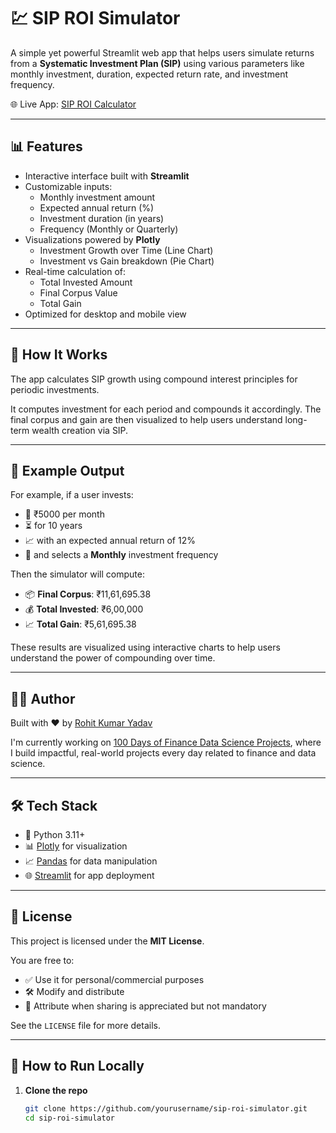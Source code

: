 # 💹 SIP ROI Simulator

A simple yet powerful Streamlit web app that helps users simulate returns from a **Systematic Investment Plan (SIP)** using various parameters like monthly investment, duration, expected return rate, and investment frequency.

🌐 Live App: [SIP ROI Calculator](https://sip-roi-calculator.streamlit.app/)

---

## 📊 Features

- Interactive interface built with **Streamlit**
- Customizable inputs:  
  - Monthly investment amount  
  - Expected annual return (%)  
  - Investment duration (in years)  
  - Frequency (Monthly or Quarterly)
- Visualizations powered by **Plotly**
  - Investment Growth over Time (Line Chart)
  - Investment vs Gain breakdown (Pie Chart)
- Real-time calculation of:
  - Total Invested Amount
  - Final Corpus Value
  - Total Gain
- Optimized for desktop and mobile view


---

## 🧠 How It Works

The app calculates SIP growth using compound interest principles for periodic investments.

It computes investment for each period and compounds it accordingly. The final corpus and gain are then visualized to help users understand long-term wealth creation via SIP.

---
## 🧪 Example Output

For example, if a user invests:

- 💸 ₹5000 per month  
- ⏳ for 10 years  
- 📈 with an expected annual return of 12%  
- 📅 and selects a **Monthly** investment frequency  

Then the simulator will compute:

- 📦 **Final Corpus**: ₹11,61,695.38  
- 💰 **Total Invested**: ₹6,00,000  
- 📈 **Total Gain**: ₹5,61,695.38  

These results are visualized using interactive charts to help users understand the power of compounding over time.

---

## 👨‍💻 Author

Built with ❤️ by [Rohit Kumar Yadav](https://www.linkedin.com/in/rohit-kumar-yadav-b97360194/)

I'm currently working on [100 Days of Finance Data Science Projects](https://github.com/rohit2255), where I build impactful, real-world projects every day related to finance and data science.

---

## 🛠 Tech Stack

- 🐍 Python 3.11+
- 📊 [Plotly](https://plotly.com/python/) for visualization
- 📈 [Pandas](https://pandas.pydata.org/) for data manipulation
- 🌐 [Streamlit](https://streamlit.io/) for app deployment

---

## 🪪 License

This project is licensed under the **MIT License**.

You are free to:

- ✅ Use it for personal/commercial purposes  
- 🛠️ Modify and distribute  
- 🙌 Attribute when sharing is appreciated but not mandatory

See the `LICENSE` file for more details.

---

## 🚀 How to Run Locally

1. **Clone the repo**  
   ```bash
   git clone https://github.com/yourusername/sip-roi-simulator.git
   cd sip-roi-simulator
